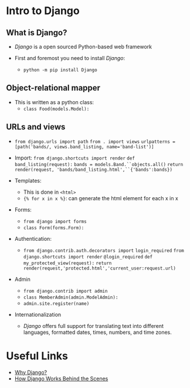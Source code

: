 # Intro to Django

## What is Django?

- *Django* is a open sourced Python-based web framework

- First and foremost you need to install *Django*:
  - `python -m pip install Django`

## Object-relational mapper

- This is written as a python class:
  - `class Food(models.Model):`

## URLs and views

- `from django.urls import path`
`from . import views`
`urlpatterns = [path('bands/, views.band_listing, name='band-list')]`

- Import:
`from django.shortcuts import render`
`def band_listing(request):`
  `bands = models.Band.``objects.all()`
  `return render(request, 'bands/band_listing.html',``{'bands':bands})`

- Templates:
  - This is done in `<html>`
  - `{% for x in x %}`: can generate the html element for each x in x

- Forms:
  - `from django import forms`
  - `class Form(forms.Form):`

- Authentication:
  - `from django.contrib.auth.decorators import`
  `login_required`
  `from django.shortcuts import render`
  `@login_required`
  `def my_protected_view(request):`
  `return render(request,'protected.html','current_user:request.url)`

- Admin
  - `from django.contrib import admin`
  - `class MemberAdmin(admin.ModelAdmin):`
  - `admin.site.register(name)`

- Internationalization
  - *Django* offers full support for translating text into different languages, formatted dates, times, numbers, and time zones.

# Useful Links

- [Why Django?](https://www.djangoproject.com/start/overview/)
- [How Django Works Behind the Scenes](https://wsvincent.com/how-django-works-behind-the-scenes/)